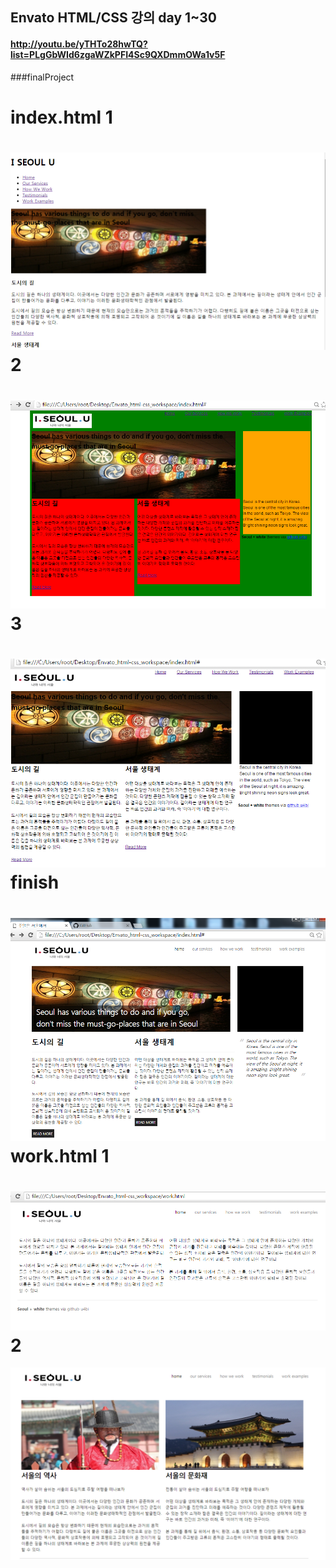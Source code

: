 ## Envato HTML/CSS 강의 day 1~30
#### http://youtu.be/yTHTo28hwTQ?list=PLgGbWId6zgaWZkPFI4Sc9QXDmmOWa1v5F

###finalProject

index.html 1
=============
![Alt text](./img/README/view_1.png)
2
=============
![Alt text](./img/README/view_2.png)
3
=============
![Alt text](./img/README/view_3.png)
finish
=============
![Alt text](./img/README/view__4.png)
work.html 1
=============
![Alt text](./img/README/view_5.png)
2
=============
![Alt text](./img/README/view_6.png)